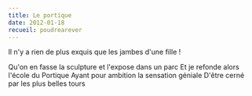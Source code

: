 ```yaml
---
title: Le portique
date: 2012-01-18
recueil: poudrearever
---
```


Il n'y a rien de plus exquis que les jambes d'une fille !

Qu'on en fasse la sculpture et l'expose dans un parc
Et je refonde alors l'école du Portique
Ayant pour ambition la sensation géniale
D'être cerné par les plus belles tours
